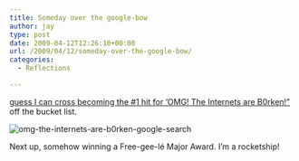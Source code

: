 ```yaml
---
title: Someday over the google-bow
author: jay
type: post
date: 2009-04-12T12:26:10+00:00
url: /2009/04/12/someday-over-the-google-bow/
categories:
  - Reflections

---
```

[guess I can cross becoming the #1 hit for ‘OMG! The Internets are B0rken!”][1] off the bucket list.

![omg-the-internets-are-b0rken-google-search][2]

Next up, somehow winning a Free-gee-lé Major Award. I’m a rocketship!

 [1]: /2009/01/31/omg-the-internets-are-b0rken/
 [2]: https://files.rambleon.org/images/2009/04/omg-the-internets-are-b0rken-google-search.png (omg-the-internets-are-b0rken-google-search)